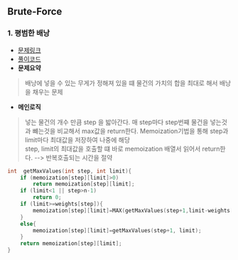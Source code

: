 ## Brute-Force

### 1. 평범한 배낭
- [문제링크](https://www.acmicpc.net/problem/12865)
- [풀이코드](https://github.com/donusKim/Algorithm/blob/master/baekjoon/DP/bj_12865.cpp)
- **문제요약**
> 배낭에 넣을 수 있는 무게가 정해져 있을 떄 물건의 가치의 합을 최대로 해서 배낭을 채우는 문제
- **메인로직** 
> 넣는 물건의 개수 만큼 step 을 밟아간다. 매 step마다 step번쨰 물건을 넣는것과 뺴는것을 비교해서 max값을 return한다. Memoization기법을 통해 step과 limit마다 최대값을 저장하여 나중에 해당      
step, limit의 최대값을 호출할 떄 바로 memoization 배열서 읽어서 return한다. --> 반복호출되는 시간을 절약
```cpp
int  getMaxValues(int step, int limit){
    if (memoization[step][limit]>0)
        return memoization[step][limit];
    if (limit<1 || step>n-1)
        return 0;
    if (limit>=weights[step]){
        memoization[step][limit]=MAX(getMaxValues(step+1,limit-weights[step])+values[step],getMaxValues(step+1, limit));
    }    
    else{
        memoization[step][limit]=getMaxValues(step+1, limit);
    }
    return memoization[step][limit];
}
```
